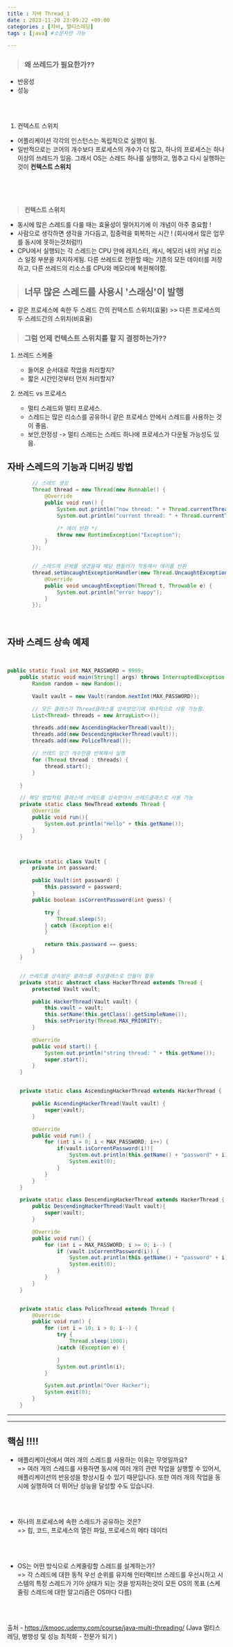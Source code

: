 ```yaml
---
title : 자바 Thread_1
date : 2023-11-20 23:09:22 +09:00
categories : [자바, 멀티스레딩]
tags : [java] #소문자만 가능

---
```




>### 왜 쓰레드가 필요한가??

- 반응성
- 성능

</br></br>

1. 컨텍스트 스위치
- 어플리케이션 각각의 인스턴스는 독립적으로 실행이 됨.
- 일반적으로는 코어의 개수보다 프로세스의 개수가 더 많고, 하나의 프로세스는 하나 이상의 쓰레드가 있음.
  그래서 OS는 스레드 하나를 실행하고, 멈추고 다시 실행하는것이 **컨텍스트 스위치**

</br></br></br>

  >**컨텍스트 스위치**
   - 동시에 많은 스레드를 다룰 때는 효율성이 떨어지기에 이 개념이 아주 중요함 !
   - 사람으로 생각하면 생각을 가다듬고, 집중력을 회복하는 시간 ! (회사에서 많은 업무를 동시에 못하는것처럼!!)
   - CPU에서 실행되는 각 스레드는 CPU 안에 레지스터, 캐시, 메모리 내의 커널 리소스 일정 부분을 차지하게됨.
   다른 쓰레드로 전환할 때는 기존의 모든 데이터를 저장하고, 다른 쓰레드의 리소스를 CPU와 메모리에 복원해야함.

>## 너무 많은 스레드를 사용시 '스래싱'이 발행

- 같은 프로세스에 속한 두 스레드 간의 컨텍스트 스위치(효율) >> 다른 프로세스의 두 스레드간의 스위치(비효율)


>### 그럼 언제 컨텍스트 스위치를 할 지 결정하는가??


1. 쓰레드 스케줄
    - 들어온 순서대로 작업을 처리할지?
    - 짧은 시간인것부터 먼저 처리할지?

2. 쓰레드 vs 프로세스
     - 멀티 스레드와 멀티 프로세스.
     - 스레드는 많은 리소스를 공유하니 같은 프로세스 안에서 스레드를 사용하는 것이 좋음.
     - 보안,안정성 -> 멀티 스레드는 스레드 하나에 프로세스가 다운될 가능성도 있음.



## 자바 스레드의 기능과 디버깅 방법
```java
        // 스레드 생성
        Thread thread = new Thread(new Runnable() {
            @Override
            public void run() {
                System.out.println("now thread: " + Thread.currentThread().getName());
                System.out.println("current thread: " + Thread.currentThread().getPriority());

                /* 에러 반환 */
                throw new RuntimeException("Exception");
            }
        });


        // 스레드에 문제를 생겼을때 해당 헨들러가 작동해서 에러를 반환
        thread.setUncaughtExceptionHandler(new Thread.UncaughtExceptionHandler() {
            @Override
            public void uncaughtException(Thread t, Throwable e) {
                System.out.println("error happy");
            }
        });
```



</br>

## 자바 스레드 상속 예제

```java


public static final int MAX_PASSWORD = 9999;
    public static void main(String[] args) throws InterruptedException {
        Random random = new Random();

        Vault vault = new Vault(random.nextInt(MAX_PASSWORD));

        // 모든 클래스가 Thread클래스를 상속받았기에 제네릭으로 사용 가능함.
        List<Thread> threads = new ArrayList<>();

        threads.add(new AscendingHackerThread(vault));
        threads.add(new DescendingHackerThread(vault));
        threads.add(new PoliceThread());

        // 쓰레드 담긴 개수만큼 반복해서 실행
        for (Thread thread : threads) {
            thread.start();
        }

    }

    // 해당 방법처럼 클래스에 쓰레드를 상속받아서 쓰레드클래스로 사용 가능
    private static class NewThread extends Thread {
        @Override
        public void run(){
            System.out.println("Hello" + this.getName());
        }
    }



    private static class Vault {
        private int passward;

        public Vault(int passward) {
            this.passward = passward;
        }
        public boolean isCorrentPassword(int guess) {

            try {
                Thread.sleep(5);
            } catch (Exception e){
            }

            return this.passward == guess;
        }
    }


    // 쓰레드를 상속받은 클래스를 추상클래스로 만들어 활용
    private static abstract class HackerThread extends Thread {
        protected Vault vault;

        public HackerThread(Vault vault) {
            this.vault = vault;
            this.setName(this.getClass().getSimpleName());
            this.setPriority(Thread.MAX_PRIORITY);
        }

        @Override
        public void start() {
            System.out.println("string thread: " + this.getName());
            super.start();
        }
    }


    private static class AscendingHackerThread extends HackerThread {

        public AscendingHackerThread(Vault vault) {
            super(vault);
        }

        @Override
        public void run() {
            for (int i = 0; i < MAX_PASSWORD; i++) {
                if(vault.isCorrentPassword(i)){
                    System.out.println(this.getName() + "password" + i);
                    System.exit(0);
                }
            }
        }
    }

    private static class DescendingHackerThread extends HackerThread {
        public DescendingHackerThread(Vault vault){
            super(vault);
        }

        @Override
        public void run() {
            for (int i = MAX_PASSWORD; i >= 0; i--) {
                if (vault.isCorrentPassword(i)) {
                    System.out.println(this.getName() + "password" + i);
                    System.exit(0);
                }
            }
        }
    }


    private static class PoliceThread extends Thread {
        @Override
        public void run() {
            for (int i = 10; i > 0; i--) {
                try {
                    Thread.sleep(1000);
                }catch (Exception e) {

                }
                System.out.println(i);
            }

            System.out.println("Over Hacker");
            System.exit(0);
        }
    }
```

---
---

## 핵심 !!!!
- 애플리케이션에서 여러 개의 스레드를 사용하는 이유는 무엇일까요?
 <br> => 여러 개의 스레드를 사용하면 동시에 여러 개의 관련 작업을 실행할 수 있어서, 애플리케이션의 반응성을 향상시킬 수 있기 때문입니다. 또한 여러 개의 작업을 동시에 실행하여 더 뛰어난 성능을 달성할 수도 있습니다.
<br>
<br>


- 하나의 프로세스에 속한 스레드가 공유하는 것은? 
<br> => 힙, 코드, 프로세스의 열린 파일, 프로세스의 메타 데이터
<br>
<br>


- OS는 어떤 방식으로 스케줄링할 스레드를 설계하는가? 
<br> => 각 스레드에 대한 동적 우선 순위를 유지해 인터랙티브 스레드를 우선시하고 시스템의 특정 스레드가 기아 상태가 되는 것을 방지하는것이 모든 OS의 목표 (스케줄링 스레드에 대한 알고리즘은 OS마다 다름)
<br>
<br>

출처 - https://kmooc.udemy.com/course/java-multi-threading/ 
(Java 멀티스레딩, 병행성 및 성능 최적화 - 전문가 되기
)